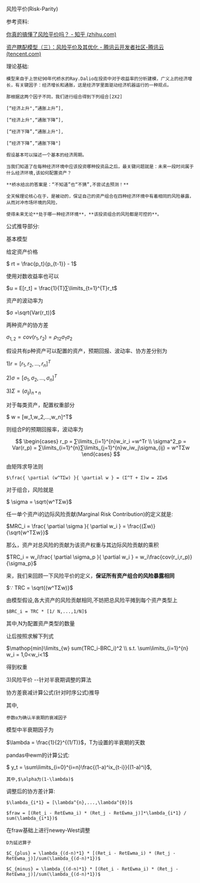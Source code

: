 
风险平价(Risk-Parity)

参考资料:

[你真的搞懂了风险平价吗？ - 知乎 (zhihu.com)](https://zhuanlan.zhihu.com/p/38301218)

[资产瞎配模型（三）：风险平价及其优化 - 腾讯云开发者社区-腾讯云 (tencent.com)](https://cloud.tencent.com/developer/article/1397794)

理论基础:

    模型来自于上世纪90年代桥水的Ray.Dalio在投资中对于收益率的分析建模，广义上的经济增长，有关键因子：经济增长和通胀，这是经济学里面驱动经济机器运行的一种观点。

    那根据这两个因子不同，我们进行组合得到下列组合[2X2]

    [“经济上升",“通胀上升”],

    [“经济上升",“通胀下降”],

    [“经济下降”,“通胀上升"],

    [“经济下降”,“通胀下降"]

    假设基本可以描述一个基本的经济周期。

    当我们知道了在每种经济环境中应该投资哪种投资品之后，最关键问题就是：未来一段时间属于什么经济环境,该如何配置资产？

    **桥水给出的答案是：“不知道”也“不猜”,不尝试去预测！**

    全天候理论核心在于，是被动的，保证自己的资产组合在四种经济环境中有着相同的风险暴露，从而对冲市场环境的风险，

    使得未来无论**处于哪一种经济环境**，**该投资组合的风险都是可控的**。

公式推导部分:

基本模型

给定资产价格

$	rt = \frac{p_t}{p_{t-1}} - 1$

使用对数收益率也可以

$u = E[r_t] = \frac{1}{T}∑\limits_{t=1}^{T}r_t$

资产的波动率为

$σ =\sqrt{Var(r_t)}$

两种资产的协方差

$σ_{1,2}= cov(r_1,r_2)= \rho_{12}\sigma_1\sigma_2$

假设共有p种资产可以配置的资产，预期回报、波动率、协方差分别为

$1)r= [r_1,r_2,...,r_n]^T$

$2)\sigma = [\sigma_1,\sigma_2,...,\sigma_n]^T$

$3)Σ = (\sigma_{ij})_{n*n}$

对于每类资产，配置权重部分

 $ w = [w_1,w_2,...,w_n]^T$

则组合P的预期回报率，波动率为

$$
\begin{cases}
r_p = ∑\limits_{i=1}^{n}w_ir_i =w^Tr \\ \sigma^2_p = Var(r_p) = ∑\limits_{i=1}^{n}∑\limits_{j=1}^{n}w_iw_j\sigma_{ij} = w^TΣw
	\end{cases}
$$

由矩阵求导法则

    $\frac{ \partial (w^TΣw) }{ \partial w } = (Σ^T + Σ)w = 2Σw$

对于组合，风险就是

  $  \sigma = \sqrt{w^TΣw}$

任一单个资产i的边际风险贡献(Marginal Risk Contribution)的定义就是:

$MRC_i = \frac{ \partial \sigma }{ \partial w_i } = \frac{(Σw)}{\sqrt{w^TΣw}}$

那么，资产对总风险的贡献为该资产权重与其边际风险贡献的乘积

$TRC_i = w_i\frac{ \partial \sigma_p }{ \partial w_i } = w_i\frac{cov(r_i,r_p)}{\sigma_p}$

来，我们来回顾一下风险平价的定义，**保证所有资产组合的风险暴露相同**

$∵ TRC = \sqrt{(w^TΣw)}$

由模型假设,各大资产的风险贡献相同,不妨把总风险平摊到每个资产类型上

    $BRC_i = TRC * [1/ N,...,1/N]$

其中,N为配置资产类型的数量

让后按照求解下列式

   $\mathop{min}\limits_{w} sum(TRC_i-BRC_i)^2 \\ s.t. \sum\limits_{i=1}^{n} w_i = 1,0<w_i<1$

得到权重

3)风险平价 --针对半衰期调整的算法

协方差衰减计算公式(针对时序公式)推导

其中,

    参数α为确认半衰期的衰减因子

模型中半衰期因子为

  $\lambda = \frac{1}{2}^{(1/T)}$，T为设置的半衰期的天数

pandas中ewm的计算公式:

   $		 y_t = \sum\limits_{i=0}^{i=n}\frac{(1-a)^ix_{t-i}}{(1-a)^i}$,

    其中,$\alpha为(1-\lambda)$

调整后的协方差计算:

    $\lambda_{i*1} = [\lambda^{n},...,\lambda^{0}]$

    $fraw = [(Ret_i - RetEwma_i) * (Ret_j - RetEwma_j)]*\lambda_{i*1} / sum(\lambda_{i*1})$


在fraw基础上进行newey-West调整

    D为延迟算子

    $C_{plus} = \lambda_{(d-n)*1} * [(Ret_i - RetEwma_i) * (Ret_j - RetEwma_j)]/sum(\lambda_{(d-n)*1})$

    $C_{minus} = \lambda_{(d-n)*1} * [(Ret_i - RetEwma_i) * (Ret_j - RetEwma_j)]/sum(\lambda_{(d-n)*1})$
